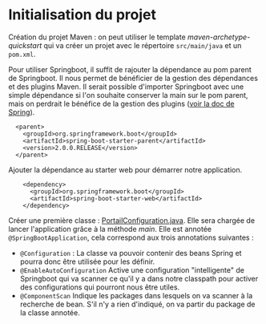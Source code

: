 # Initialisation du projet

Création du projet Maven : on peut utiliser le template *maven-archetype-quickstart* qui va créer un projet avec le répertoire `src/main/java` et un `pom.xml`. 

Pour utiliser Springboot, il suffit de rajouter la dépendance au pom parent de Springboot. Il nous permet de bénéficier de la gestion des dépendances et des plugins Maven. Il serait 
possible d'importer Springboot avec une simple dépendance si l'on souhaite conserver la main sur le pom parent, mais on perdrait le bénéfice de la gestion des plugins ([voir la doc de 
Spring](https://docs.spring.io/spring-boot/docs/current/reference/html/using-boot-build-systems.html#using-boot-maven-without-a-parent)).
```
  <parent>
    <groupId>org.springframework.boot</groupId>
    <artifactId>spring-boot-starter-parent</artifactId>
    <version>2.0.0.RELEASE</version>
  </parent>
```
Ajouter la dépendance au starter web pour démarrer notre application.
```
    <dependency>
      <groupId>org.springframework.boot</groupId>
      <artifactId>spring-boot-starter-web</artifactId>
    </dependency>
```

Créer une première classe : [PortailConfiguration.java](../../../master/src/main/java/fr/deroffal/portail/PortailConfiguration.java). Elle sera chargée de lancer l'application grâce à la méthode *main*. Elle est annotée `@SpringBootApplication`, cela correspond aux trois annotations suivantes :
 * `@Configuration` : La classe va pouvoir contenir des beans Spring et pourra donc être utilisée pour les définir.
 * `@EnableAutoConfiguration` Active une configuration "intelligente" de Springboot qui va scanner ce qu'il y a dans notre classpath pour activer des configurations qui pourront nous être utiles.
 * `@ComponentScan` Indique les packages dans lesquels on va scanner à la recherche de bean. S'il n'y a rien d'indiqué, on va partir du package de la classe annotée.
